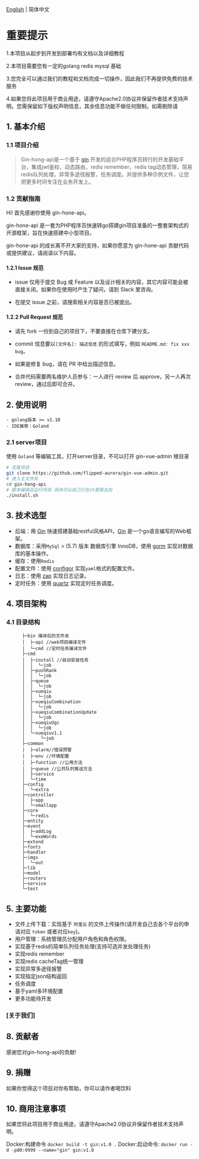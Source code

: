 [English](./README-en.md) | 简体中文


# 重要提示

1.本项目从起步到开发到部署均有文档以及详细教程

2.本项目需要您有一定的golang redis mysql 基础

3.您完全可以通过我们的教程和文档完成一切操作，因此我们不再提供免费的技术服务

4.如果您将此项目用于商业用途，请遵守Apache2.0协议并保留作者技术支持声明。您需保留如下版权声明信息，其余信息功能不做任何限制。如需剔除请

## 1. 基本介绍

### 1.1 项目介绍

> Gin-hong-api是一个基于  [gin](https://gin-gonic.com) 开发的适合PHP程序员转行的开发基础平台，集成jwt鉴权，动态路由，redis remember，redis tag动态管理，简易redis队列处理，异常多途径报警，任务调度。并提供多种示例文件，让您把更多时间专注在业务开发上。

### 1.2 贡献指南
Hi! 首先感谢你使用 gin-hone-api。

gin-hone-api 是一套为PHP程序员快速转go搭建gin项目准备的一整套架构式的开源框架，旨在快速搭建中小型项目。

gin-hone-api 的成长离不开大家的支持，如果你愿意为 gin-hone-api 贡献代码或提供建议，请阅读以下内容。

#### 1.2.1 Issue 规范
- issue 仅用于提交 Bug 或 Feature 以及设计相关的内容，其它内容可能会被直接关闭。如果你在使用时产生了疑问，请到 Slack 里咨询。

- 在提交 issue 之前，请搜索相关内容是否已被提出。

#### 1.2.2 Pull Request 规范
- 请先 fork 一份到自己的项目下，不要直接在仓库下建分支。

- commit 信息要以`[文件名]: 描述信息` 的形式填写，例如 `README.md: fix xxx bug`。

- 如果是修复 bug，请在 PR 中给出描述信息。

- 合并代码需要两名维护人员参与：一人进行 review 后 approve，另一人再次 review，通过后即可合并。

## 2. 使用说明

```
- golang版本 >= v1.18
- IDE推荐：Goland
```

### 2.1 server项目

使用 `Goland` 等编辑工具，打开server目录，不可以打开 gin-vue-admin 根目录

```bash
# 克隆项目
git clone https://github.com/flipped-aurora/gin-vue-admin.git
# 进入主文件夹
cd gin-hong-api
# 脚本编辑且运行项目 具体可以自己行在sh里面去加
./install.sh
```

## 3. 技术选型

- 后端：用 [Gin](https://gin-gonic.com/) 快速搭建基础restful风格API，[Gin](https://gin-gonic.com/) 是一个go语言编写的Web框架。
- 数据库：采用`MySql` > (5.7) 版本 数据库引擎 InnoDB，使用 [gorm](http://gorm.cn) 实现对数据库的基本操作。
- 缓存：使用`Redis`
- 配置文件：使用 [configor](github.com/jinzhu/configor) 实现`yaml`格式的配置文件。
- 日志：使用 [zap](https://github.com/uber-go/zap) 实现日志记录。
- 定时任务：使用 [quartz](github.com/reugn/go-quartz/quartz) 实现定时任务调度。

## 4. 项目架构

### 4.1 目录结构

```├─gin-hong-api
      ├─bin 编译后的文件夹
      │  ├─api //web项目编译文件
      │  └─cmd //定时任务编译文件
      ├─cmd
      │  ├─install //自动安装任务
      │  │  └─job
      │  ├─pushRank
      │  │  └─job
      │  ├─queue
      │  │  └─job
      │  ├─xueqiu
      │  │  └─job
      │  ├─xueqiuCombination
      │  │  └─job
      │  ├─xueqiuCombinationUpdate
      │  │  └─job
      │  ├─xueqiuUgc
      │  │  └─job
      │  └─xueqiuv1.1
      │      └─job
      ├─common
      │  ├─alarm//错误预警
      │  ├─env //环境配置
      │  ├─function //公用方法
      │  ├─queue //公共队列推送方法
      │  ├─service
      │  └─time
      ├─config
      │  └─extra
      ├─controller
      │  ├─app
      │  └─smallapp
      ├─core
      │  └─redis
      ├─entity
      ├─event
      │  ├─addLog
      │  └─exeWords
      ├─extend
      ├─fonts
      ├─handler
      ├─imgs
      │  └─out
      ├─lib
      ├─model
      ├─routers
      ├─service
      └─test
```

## 5. 主要功能

- 文件上传下载：实现基于 `阿里云` 的文件上传操作(请开发自己去各个平台的申请对应 `token` 或者对应`key`)。
- 用户管理：系统管理员分配用户角色和角色权限。
- 实现基于redis的简单队列任务处理(支持可选并发处理任务)
- 实现redis remember
- 实现redis cacheTag统一管理
- 实现异常多途径报警
- 实现指定json结构返回
- 任务调度
- 基于yaml多环境配置
- 更多功能待开发

### [关于我们]

## 8. 贡献者

感谢您对gin-hong-api的贡献!

## 9. 捐赠

如果你觉得这个项目对你有帮助，你可以请作者喝饮料 

## 10. 商用注意事项

如果您将此项目用于商业用途，请遵守Apache2.0协议并保留作者技术支持声明。

Docker:构建命令  ```docker build -t gin:v1.0 .```
Docker:启动命令: ```docker run -d -p80:9999 --name="gin" gin:v1.0```